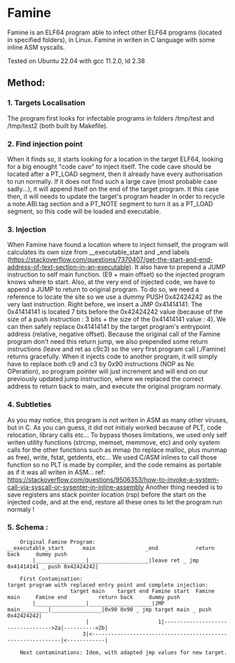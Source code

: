 # Famine
Famine is an ELF64 program able to infect other ELF64 programs (located in specified folders), in Linux.
Famine in writen in C language with some inline ASM syscalls.

Tested on Ubuntu 22.04 with gcc 11.2.0, ld 2.38

## Method:
### 1. Targets Localisation
The program first looks for infectable programs in folders /tmp/test and /tmp/test2 (both built by Makefile).
### 2. Find injection point
When it finds so, it starts looking for a location in the target ELF64, looking for a big enought "code cave" to inject itself.
The code cave should be located after a PT_LOAD segment, then it already have every authorisation to run normally.
If it does not find such a large cave (most probable case sadly...), it will append itself on the end of the target program.
It this case then, it will needs to update the target's program header in order to recycle a note.ABI.tag section and a PT_NOTE segment to turn it as a PT_LOAD segment, so this code will be loaded and executable.
### 3. Injection
When Famine have found a location where to inject himself, the program will calculates its own size from __executable_start and _end labels (https://stackoverflow.com/questions/7370407/get-the-start-and-end-address-of-text-section-in-an-executable).
It also have to prepend a JUMP instruction to self main function. (E9 + main offset) so the injected program knows where to start.
Also, at the very end of injected code, we have to append a JUMP to return to original program. 
To do so, we need a reference to locate the site so we use a dummy PUSH 0x42424242 as the very last instruction.
Right before, we insert a JMP 0x41414141. The 0x41414141 is located 7 bits before the 0x42424242 value (because of the size of a push instruction : 3 bits + the size of the 0x41414141 value : 4). We can then safely replace 0x41414141 by the target program's entrypoint address (relative, negative offset).
Because the original call of the Famine program don't need this return jump, we also prepended some return instructions (leave and ret as c9c3) so the very first program call (./Famine) returns gracefully. When it injects code to another program, it will simply have to replace both c9 and c3 by 0x90 instructions (NOP as No OPeration), so program pointer will just increment and will end on our previously updated jump instruction, where we replaced the correct address to return back to main, and execute the original program normaly.
### 4. Subtleties
As you may notice, this program is not writen in ASM as many other viruses, but in C. As you can guess, it did not initialy worked because of PLT, code relocation, library calls etc... 
To bypass thoses limitations, we used only self writen utility functions (strcmp, memset, memmove, etc) and only system calls for the other functions such as mmap (to replace malloc, plus munmap as free), write, fstat, getdents, etc... 
We used C/ASM inlines to call those function so no PLT is made by compiler, and the code remains as portable as if it was all writen in ASM...
ref: https://stackoverflow.com/questions/9506353/how-to-invoke-a-system-call-via-syscall-or-sysenter-in-inline-assembly
Another thing needed is to save registers ans stack pointer location (rsp) before the start on the injected code, and at the end, restore all these ones to let the program run normaly !
### 5. Schema :
```
	Original Famine Program:
__executable_start		main				_end			return back		dummy push
		|________________|___________________|leave ret _ jmp 0x41414141 _ push 0x42424242|

	First Contamination:
target program with replaced entry point and complete injection:
					target main	   target end Famine start	Famine main		Famine end			return back		dummy push
		|________________|____________________|JMP main_________|________________|0x90 0x90 _ jmp target main _ push 0x42424242|
						 |						1|---------------------------------->2a|---------->2b|
						3|<------------------------------------------------------------|<------------|
	
	Next contaminations: Idem, with adapted jmp values for new target.

```
